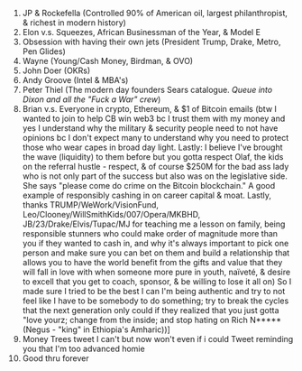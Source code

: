 1. JP & Rockefella (Controlled 90% of American oil, largest philanthropist, & richest in modern history)
2. Elon v.s. Squeezes, African Businessman of the Year, & Model E
3. Obsession with having their own jets (President Trump, Drake, Metro, Pen Glides)
4. Wayne (Young/Cash Money, Birdman, & OVO)
5. John Doer (OKRs)
6. Andy Groove (Intel & MBA's)
7. Peter Thiel (The modern day founders Sears catalogue. *Queue into Dixon and all the "Fuck a War" crew*)
8. Brian v.s. Everyone in crypto, Ethereum, & $1 of Bitcoin emails (btw I wanted to join to help CB win web3 bc I trust them with my money and yes I understand why the military & security people need to not have opinions bc I don't expect many to understand why you need to protect those who wear capes in broad day light. Lastly: I believe I've brought the wave (liquidity) to them before but you gotta respect Olaf, the kids on the referral hustle - respect, & of course $250M for the bad ass lady who is not only part of the success but also was on the legislative side. She says "please come do crime on the Bitcoin blockchain." A good example of responsibly cashing in on career capital & moat. Lastly, thanks TRUMP/WeWork/VisionFund, Leo/Clooney/WillSmithKids/007/Opera/MKBHD, JB/23/Drake/Elvis/Tupac/MJ for teaching me a lesson on family, being responsible stunners who could make order of magnitude more than you if they wanted to cash in, and why it's always important to pick one person and make sure you can bet on them and build a relationship that allows you to have the world benefit from the gifts and value that they will fall in love with when someone more pure in youth, naïveté, & desire to excell that you get to coach, sponsor, & be willing to lose it all on) So I made sure I tried to be the best I can I'm being authentic and try to not feel like I have to be somebody to do something; try to break the cycles that the next generation only could if they realized that you just gotta "love yourz; change from the inside; and stop hating on Rich N***** (Negus - "king" in Ethiopia's Amharic))]
9. Money Trees tweet I can't but now won't even if i could Tweet reminding you that I'm too advanced homie
10. Good thru forever
